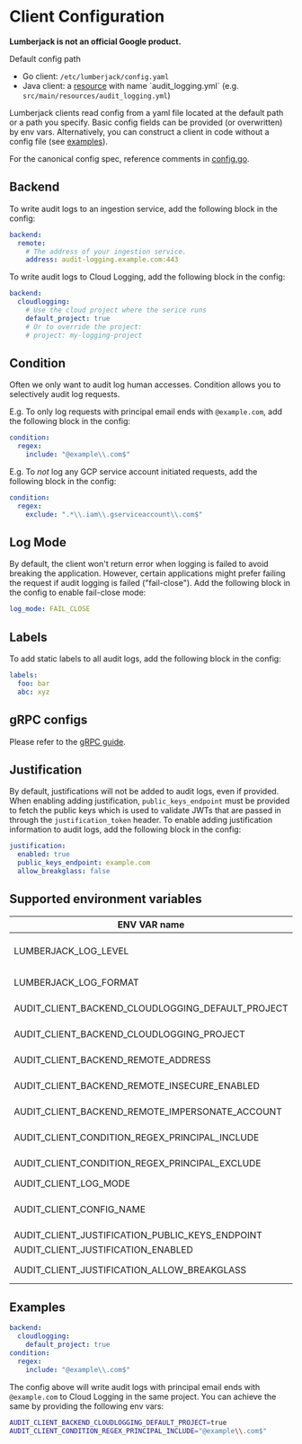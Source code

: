 # Client Configuration

**Lumberjack is not an official Google product.**

Default config path

-   Go client: `/etc/lumberjack/config.yaml`
-   Java client: a
    [resource](https://docs.oracle.com/en/java/javase/11/docs/api/java.base/java/lang/ClassLoader.html#getResource\(java.lang.String\))
    with name `audit_logging.yml` (e.g. `src/main/resources/audit_logging.yml`)

Lumberjack clients read config from a yaml file located at the default path or a
path you specify. Basic config fields can be provided (or overwritten) by env
vars. Alternatively, you can construct a client in code without a config file
(see [examples](./clients.md)).

For the canonical config spec, reference comments in
[config.go](clients/go/apis/v1alpha1/config.go).

## Backend

To write audit logs to an ingestion service, add the following block in the
config:

```yaml
backend:
  remote:
    # The address of your ingestion service.
    address: audit-logging.example.com:443
```

To write audit logs to Cloud Logging, add the following block in the config:

```yaml
backend:
  cloudlogging:
    # Use the cloud project where the serice runs
    default_project: true
    # Or to override the project:
    # project: my-logging-project
```

## Condition

Often we only want to audit log human accesses. Condition allows you to
selectively audit log requests.

E.g. To only log requests with principal email ends with `@example.com`, add the
following block in the config:

```yaml
condition:
  regex:
    include: "@example\\.com$"
```

E.g. To *not* log any GCP service account initiated requests, add the following
block in the config:

```yaml
condition:
  regex:
    exclude: ".*\\.iam\\.gserviceaccount\\.com$"
```

## Log Mode

By default, the client won't return error when logging is failed to avoid
breaking the application. However, certain applications might prefer failing the
request if audit logging is failed ("fail-close"). Add the following block in
the config to enable fail-close mode:

```yaml
log_mode: FAIL_CLOSE
```

## Labels

To add static labels to all audit logs, add the following block in the config:

```yaml
labels:
  foo: bar
  abc: xyz
```

## gRPC configs

Please refer to the [gRPC guide](./grpc.md).

## Justification

By default, justifications will not be added to audit logs, even if provided.
When enabling adding justification, `public_keys_endpoint` must be provided to
fetch the public keys which is used to validate JWTs that are passed in through
the `justification_token` header. To enable adding justification information to
audit logs, add the following block in the config:

```yaml
justification:
  enabled: true
  public_keys_endpoint: example.com
  allow_breakglass: false
```

## Supported environment variables

ENV VAR name                                      | Description
------------------------------------------------- | -----------
LUMBERJACK_LOG_LEVEL                              | Verbosity of the lumberjack server logs; valid values are "debug", "warn", "info" (default), "error".
LUMBERJACK_LOG_FORMAT                             | Output format for lumberjack server logs; valid values are "text" or "json" (default).
AUDIT_CLIENT_BACKEND_CLOUDLOGGING_DEFAULT_PROJECT | Audit logging directly to cloud logging in the default project
AUDIT_CLIENT_BACKEND_CLOUDLOGGING_PROJECT         | Audit logging directly to cloud logging in the given project
AUDIT_CLIENT_BACKEND_REMOTE_ADDRESS               | Audit logging to an ingestion gRPC service in the given address
AUDIT_CLIENT_BACKEND_REMOTE_INSECURE_ENABLED      | Audit logging to an ingestion gRPC service insecurely
AUDIT_CLIENT_BACKEND_REMOTE_IMPERSONATE_ACCOUNT   | Audit logging to an ingestion gRPC service impersonating the given service account
AUDIT_CLIENT_CONDITION_REGEX_PRINCIPAL_INCLUDE    | Include the matching request principals in audit logging
AUDIT_CLIENT_CONDITION_REGEX_PRINCIPAL_EXCLUDE    | Exclude the matching request principals in audit logging
AUDIT_CLIENT_LOG_MODE                             | Whether to fail-close audit logging
AUDIT_CLIENT_CONFIG_NAME                          | (For Java client only) The config file (e.g. `src/main/resources/${AUDIT_CLIENT_CONFIG_NAME}`) to use
AUDIT_CLIENT_JUSTIFICATION_PUBLIC_KEYS_ENDPOINT   | (Experimental) The JVS JWKs address
AUDIT_CLIENT_JUSTIFICATION_ENABLED                | (Experimental) Whether to enable justification
AUDIT_CLIENT_JUSTIFICATION_ALLOW_BREAKGLASS       | (Experimental) Whether to allow breakglass, ignored if justification is not enabled.

## Examples

```yaml
backend:
  cloudlogging:
    default_project: true
condition:
  regex:
    include: "@example\\.com$"
```

The config above will write audit logs with principal email ends with
`@example.com` to Cloud Logging in the same project. You can achieve the same by
providing the following env vars:

```sh
AUDIT_CLIENT_BACKEND_CLOUDLOGGING_DEFAULT_PROJECT=true
AUDIT_CLIENT_CONDITION_REGEX_PRINCIPAL_INCLUDE="@example\\.com$"
```
